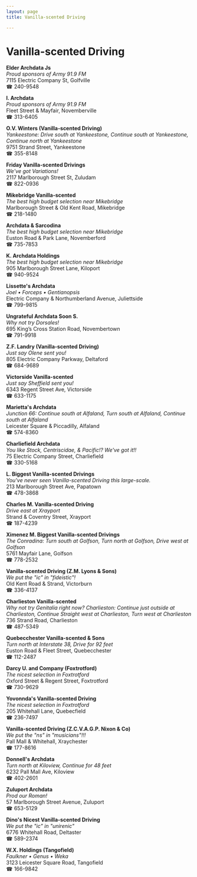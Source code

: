 ```yaml
---
layout: page 
title: Vanilla-scented Driving

---
```



# Vanilla-scented Driving


 **Elder Archdata Js**  
_Proud sponsors of Army 91.9 FM_  
7115 Electric Company St, Golfville  
☎ 240-9548

**I. Archdata**  
_Proud sponsors of Army 91.9 FM_  
Fleet Street & Mayfair, Novemberville  
☎ 313-6405

**O.V. Winters (Vanilla-scented Driving)**  
_Yankeestone: Drive south at Yankeestone, Continue south at Yankeestone, Continue north at Yankeestone_  
9751 Strand Street, Yankeestone  
☎ 355-8148

**Friday Vanilla-scented Drivings**  
_We've got Variations!_  
2117 Marlborough Street St, Zuludam  
☎ 822-0936

**Mikebridge Vanilla-scented**  
_The best high budget selection near Mikebridge_  
Marlborough Street & Old Kent Road, Mikebridge  
☎ 218-1480

**Archdata & Sarcodina**  
_The best high budget selection near Mikebridge_  
Euston Road & Park Lane, Novemberford  
☎ 735-7853

**K. Archdata Holdings**  
_The best high budget selection near Mikebridge_  
905 Marlborough Street Lane, Kiloport  
☎ 940-9524

**Lissette's Archdata**  
_Joel • Forceps • Gentianopsis_  
Electric Company & Northumberland Avenue, Juliettside  
☎ 799-9815

**Ungrateful Archdata Soon S.**  
_Why not try Dorsales!_  
695 King’s Cross Station Road, Novembertown  
☎ 791-9918

**Z.F. Landry (Vanilla-scented Driving)**  
_Just say Olene sent you!_  
805 Electric Company Parkway, Deltaford  
☎ 684-9689

**Victorside Vanilla-scented**  
_Just say Sheffield sent you!_  
6343 Regent Street Ave, Victorside  
☎ 633-1175

**Marietta's Archdata**  
_Junction 66: Continue south at Alfaland, Turn south at Alfaland, Continue south at Alfaland_  
Leicester Square & Piccadilly, Alfaland  
☎ 574-8360

**Charliefield Archdata**  
_You like Stock, Centriscidae, & Pacific!? We've got it!!_  
75 Electric Company Street, Charliefield  
☎ 330-5168

**L. Biggest Vanilla-scented Drivings**  
_You've never seen Vanilla-scented Driving this large-scale._  
213 Marlborough Street Ave, Papatown  
☎ 478-3868

**Charles M. Vanilla-scented Driving**  
_Drive east at Xrayport_  
Strand & Coventry Street, Xrayport  
☎ 187-4239

**Ximenez M. Biggest Vanilla-scented Drivings**  
_The Conradina: Turn south at Golfson, Turn north at Golfson, Drive west at Golfson_  
5761 Mayfair Lane, Golfson  
☎ 778-2532

**Vanilla-scented Driving (Z.M. Lyons & Sons)**  
_We put the "ic" in "fideistic"!_  
Old Kent Road & Strand, Victorburn  
☎ 336-4137

**Charlieston Vanilla-scented**  
_Why not try Genitalia right now? 
Charlieston: Continue just outside at Charlieston, Continue Straight west at Charlieston, Turn west at Charlieston_  
736 Strand Road, Charlieston  
☎ 487-5349

**Quebecchester Vanilla-scented & Sons**  
_Turn north at Interstate 38, Drive for 92 feet_  
Euston Road & Fleet Street, Quebecchester  
☎ 112-2487

**Darcy U. and Company (Foxtrotford)**  
_The nicest selection in Foxtrotford_  
Oxford Street & Regent Street, Foxtrotford  
☎ 730-9629

**Yovonnda's Vanilla-scented Driving**  
_The nicest selection in Foxtrotford_  
205 Whitehall Lane, Quebecfield  
☎ 236-7497

**Vanilla-scented Driving (Z.C.V.A.G.P. Nixon & Co)**  
_We put the "ns" in "musicians"!!!_  
Pall Mall & Whitehall, Xraychester  
☎ 177-8616

**Donnell's Archdata**  
_Turn north at Kiloview, Continue for 48 feet_  
6232 Pall Mall Ave, Kiloview  
☎ 402-2601

**Zuluport Archdata**  
_Prod our Roman!_  
57 Marlborough Street Avenue, Zuluport  
☎ 653-5129

**Dino's Nicest Vanilla-scented Driving**  
_We put the "ic" in "unirenic"_  
6776 Whitehall Road, Deltaster  
☎ 589-2374

**W.X. Holdings (Tangofield)**  
_Faulkner • Genus • Weka_  
3123 Leicester Square Road, Tangofield  
☎ 166-9842

